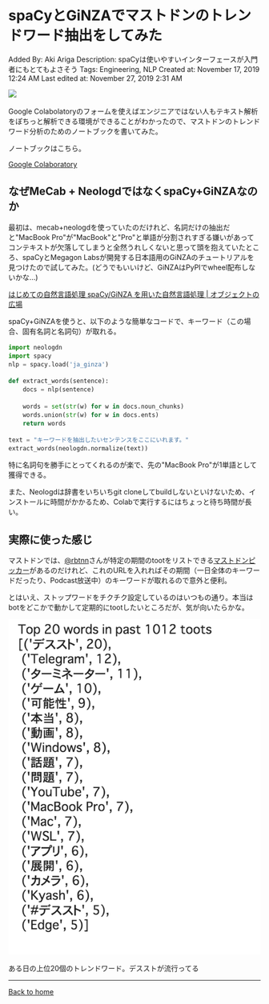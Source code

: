 # spaCyとGiNZAでマストドンのトレンドワード抽出をしてみた

Added By: Aki Ariga
Description: spaCyは使いやすいインターフェースが入門者にもとてもよさそう
Tags: Engineering, NLP
Created at: November 17, 2019 12:24 AM
Last edited at: November 27, 2019 2:31 AM

![](https://images.unsplash.com/photo-1531730194970-f4d4bfd6475d?ixlib=rb-1.2.1&q=85&fm=jpg&crop=entropy&cs=srgb)

Google Colabolatoryのフォームを使えばエンジニアではない人もテキスト解析をぽちっと解析できる環境ができることがわかったので、マストドンのトレンドワード分析のためのノートブックを書いてみた。

ノートブックはこちら。

[Google Colaboratory](https://colab.research.google.com/drive/1kWvx8pIVPc6D6TyAwHWjk7nnZolX4VrU#scrollTo=F52dqFS5Luaq)

## なぜMeCab + NeologdではなくspaCy+GiNZAなのか

最初は、mecab+neologdを使っていたのだけれど、名詞だけの抽出だと"MacBook Pro"が"MacBook"と"Pro"と単語が分割されすぎる嫌いがあってコンテキストが欠落してしまうと全然うれしくないと思って頭を抱えていたところ、spaCyとMegagon Labsが開発する日本語用のGiNZAのチュートリアルを見つけたので試してみた。(どうでもいいけど、GiNZAはPyPIでwheel配布しないかな…)

[はじめての自然言語処理 spaCy/GiNZA を用いた自然言語処理 | オブジェクトの広場](https://www.ogis-ri.co.jp/otc/hiroba/technical/similar-document-search/part4.html)

spaCy+GiNZAを使うと、以下のような簡単なコードで、キーワード（この場合、固有名詞と名詞句）が取れる。

```python
import neologdn
import spacy
nlp = spacy.load('ja_ginza')

def extract_words(sentence):
    docs = nlp(sentence)
		
    words = set(str(w) for w in docs.noun_chunks)
    words.union(str(w) for w in docs.ents)
    return words

text = "キーワードを抽出したいセンテンスをここにいれます。"
extract_words(neologdn.normalize(text))
```

特に名詞句を勝手にとってくれるのが楽で、先の"MacBook Pro"が1単語として獲得できる。

また、Neologdは辞書をいちいちgit cloneしてbuildしないといけないため、インストールに時間がかかるため、Colabで実行するにはちょっと待ち時間が長い。

## 実際に使った感じ

マストドンでは、[@rbtnn](https://mstdn.guru/@rbtnn)さんが特定の期間のtootをリストできる[マストドンピッカー](https://rbtnn.github.io/mstdn-picker/)があるのだけれど、これのURLを入れればその期間（一日全体のキーワードだったり、Podcast放送中）のキーワードが取れるので意外と便利。

とはいえ、ストップワードをチクチク設定しているのはいつもの通り。本当はbotをどこかで動かして定期的にtootしたいところだが、気が向いたらかな。

![ある日の上位20個のトレンドワード。デスストが流行ってる](Untitled.png)

ある日の上位20個のトレンドワード。デスストが流行ってる

---

[Back to home](https://memo.chezo.uno/)